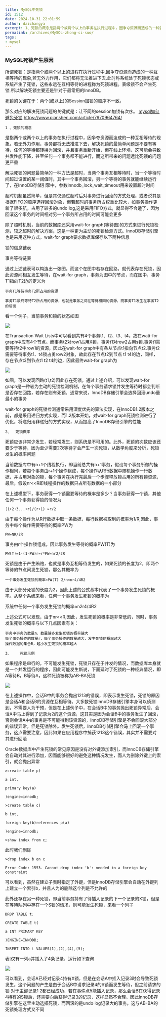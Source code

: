 ```yaml
---
title: MySQL中死锁
id: 1512
date: 2024-10-31 22:01:59
author: daichangya
excerpt: 1、死锁的概念是指两个或两个以上的事务在执行过程中，因争夺资源而造成的一种互相等待的现象。若无外力作用，事务都将无法推进下去，解决死锁的最简单问题是不要有等待，任何的等待都转换为回滚，并且事务重新开始，但在线上环境，这可能会导致并发性能下降，甚至任何一个事务都不能进行，而这所带来的问题远比死锁的问题
permalink: /archives/MySQL-zhong-si-suo/
tags:
- mysql
---
```


### MySQL死锁产生原因

所谓死锁<DeadLock>：是指两个或两个以上的进程在执行过程中,因争夺资源而造成的一种互相等待的现象,若无外力作用，它们都将无法推进下去.此时称系统处于死锁状态或系统产生了死锁，这些永远在互相等待的进程称为死锁进程。表级锁不会产生死锁.所以解决死锁主要还是针对于最常用的InnoDB。

死锁的关键在于：两个(或以上)的Session加锁的顺序不一致。

那么对应的解决死锁问题的关键就是：让不同的session加锁有次序。
[mysql如何避免死锁](https://blog.csdn.net/scgyus/article/details/84399363)
https://www.pianshen.com/article/7970964764/
```
1 、死锁的概念
```

是指两个或两个以上的事务在执行过程中，因争夺资源而造成的一种互相等待的现象。若无外力作用，事务都将无法推进下去，解决死锁的最简单问题是不要有等待，任何的等待都转换为回滚，并且事务重新开始，但在线上环境，这可能会导致并发性能下降，甚至任何一个事务都不能进行，而这所带来的问题远比死锁的问题更严重

解决死锁的问题最简单的一种方法是超时，当两个事务互相等待时，当一个等待时间超过设置的某一阈值时，其中一个事务回滚，另一个等待的事务就能继续运行了，在InnoDB存储引擎中，参数innodb\_lock\_wait_timeout用来设置超时时间

超时机制虽然简单，但是其仅通过超时后对事务进行回滚的方式处理，或者说其是根据FIFO的顺序选择回滚对象，但若超时的事务所占权重比较大，如事务操作更新了很多航，占用了较多的undo log,这是采用FIFO方式，就显得不合适了，因为回滚这个事务的时间相对另一个事务所占用的时间可能会更多

除了超时机制，当前的数据库还采用wait-for graph(等待图)的方式来进行死锁检测，较之超时的解决方案，这是一种更为主动的死锁检测方式。InnoDB存储引擎也是采用这种方式。wait-for graph要求数据库保存以下两种信息

锁的信息链表

事务等待链表

通过上述链表可以构造出一张图。而这个在图中若存在回路，就代表存在死锁，因此资源间相互发生等待，在wait-for graph，事务为图中的节点，而在图中，事务T1指向T2边的定义为

```
事务T1等待事务T2所占用的资源

事务T1最终等待T2所占用的资源，也就是事务之间在等待相同的资源，而事务T1发生在事务T2的后面
```

看一个例子，当前事务和锁的状态如图

 ![](https://images2015.cnblogs.com/blog/754297/201602/754297-20160203112539647-1810689462.jpg)

在Transaction Wait Lists中可以看到共有4个事务t1、t2、t3、t4，故在wati-for graph中应有4个节点。而事务t2对row1占用X锁，事务t1对row2占用s锁.事务t1需要等待t2中row1的资源，因此在wait-for graph中有条从节点t1指向节点t2.事务t2需要等待事务t1、t4锁占勇row2对象，故此存在节点t2到节点 t1 t4的边，同样，存在节点t3到节点t1 t2 t4的边，因此最终wait-for graph为

![](https://images2015.cnblogs.com/blog/754297/201602/754297-20160203113216710-1881293045.jpg)

如图，可以发现回路(t1,t2)因此存在死锁。通过上述介绍，可以发现wait-for graph是一种较为主动的死锁检测机制，在每个事务请求锁并发生等待时都会判断是否存在回路，若存在则有死锁，通常来说，InnoDB存储引擎会选择回滚undo量最小的事务

wait-for graph的死锁检测通常采用深度优先的算法实现，在InnoDB1.2版本之前，都是采用递归方式实现，而1.2版本开始，对wait-for graph死锁检测进行了优化，将递归用非递归的方式实现，从而提高了InnoDB存储引擎的性能

```
2、  死锁概率
```

死锁应该非常少发生，若经常发生，则系统是不可用的。此外，死锁的次数应该还要少于等待，因为至少需要2次等待才会产生一次死锁，从数学角度来分析，死锁发生的概率问题

当前数据库中有n+1个线程执行，即当前总共有n+1事务，假设每个事务所做的操作相同，若每个事务由r+1个操作组成，每个操作从R行数据中随机操作一行数据，并占用对象的锁，每个事务在执行完最后一个步骤释放锁占用的所有锁资源，最后，假设nr<<R即线程操作的数据只占所有数据的一小部分

在上述模型下，事务获得一个锁需要等待的概率是多少？当事务获得一个锁，其他任何一个事务获得锁的情况为

```
(1+2+3...+r)/(r+1) ≈r/2
```

由于每个操作为从R行数据中取一条数据，每行数据被取到的概率为1/R,因此，事务中每个操作需要等待的概率PW为

```
PW=NR/2R
```

事务由r个操作锁组成，因此事务发生等待的概率PW(T)为

```
PW(T)=1-(1-PW)r≈r*PW≈nr2/2R
```

死锁是由于产生贿赂，也就是事务互相等待发生的，如果死锁的长度为2，即两个等待的节点间发生死锁，那么其概率为

```
一个事务发生死锁的概率≈PW(T) 2/n≈nr4/4R2
```

由于大部分死锁的长度为2，因此上述的公式基本代表了一个事务发生死锁的概率。从整个系统来看，任何一个事务发生死锁的概率为

系统中任何一个事务发生死锁的概率≈n2r4/4R2

上述公式可以发现，由于nr<<R,因此，发生死锁的概率是非常低的，同时，事务发生死锁的概率与以下几点因素有关：

```
事务中事务的数量n，数量越多发生死锁的概率越大
每个事务操作的数量r，每个事务操作的数量越大，发生死锁的概率越大
操作数据的集合R，越小发生死锁的概率越大
```

```
3、    死锁示例
```

如果程序是串行的，不可能发生死锁，死锁只存在于并发的情况，而数据库本身就是一个并发运行的程序，因此可能发生斯说，下面延时了死锁的一种经典情况，即A等待B，B等待A，这种死锁被称为AB-BA死锁

![](https://images2015.cnblogs.com/blog/754297/201602/754297-20160203135730710-888264594.jpg)

在上述操作中，会话B中的事务会抛出1213的错误，即表示发生死锁，死锁的原因是会话A和会话B的资源在互相等待。大多数死锁InnoDB存储引擎本身可以侦测到，不需要人为干预，但是在上述例子中，在会话B中的事务抛出死锁异常后，会话A中马上得到了记录为2的这个资源，这其实是因为会话B中的事务发生了回滚，否则会话A中的事务是不可能得到该资源的，InnoDB存储引擎是不会回滚大部分的错误异常，但是死锁除外。发生死锁后，InnoDB存储引擎会马上回滚一个事务，这点需要注意，因此如果在应用程序中捕获1213这个错误，其实并不需要对其进行回滚

Oracle数据库中产生死锁的常见原因是没有对外键添加索引，而InnoDB存储引擎会自动对其进行添加，因而能够很好的避免这种情况发生，而人为删除外键上的索引，就会抛出异常

```
>create table p(

a int,

primary key(a)

)engine=innodb;

>create table c(

b int,

foreign key(b)references p(a)

)engine=innodb;

>show index from c;
```

此时我们删除

```
>drop index b on c  

Error Code: 1553. Cannot drop index 'b': needed in a foreign key constraint
```

可以看到，虽然在建立子表时指定了外键，但是InnoDB存储引擎会自动在外键列上建立一个索引b，并且人为的删除这个列是不允许的

此外还存在另一种死锁，即当前事务持有了待插入记录的下一个记录的X锁，但是在等待队列中存在一个S锁的请求，则可能发生死锁，来看一个列子

```
DROP TABLE t;

CREATE TABLE t(

a INT PRIMARY KEY

)ENGINE=INNODB;

INSERT INTO t VALUES(1),(2),(4),(5);
```

表t仅有一列a并插入了4条记录，运行如下查询

![](https://images2015.cnblogs.com/blog/754297/201602/754297-20160203151009647-822010812.jpg)

可以看到，会话A已经对记录4持有X锁，但是在会话A中插入记录3时会导致死锁发生，这个问题的产生是由于会话B中请求记录4的S锁而发生等待，但之前请求的锁 对于主键记录1 2都已经成功，若在事件点5能插入记录，那么会话B在获得记录4持有的S锁后，还需要向后获得记录3的记录，这样显然不合理。因此InnoDB存储引擎在这里主动选择死锁，而回滚的是undo log记录大的事务，这与AB-BA的死锁处理方式又不同